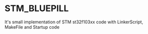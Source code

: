 # STM_BLUEPILL
It's small implementation of STM st32f103xx code with LinkerScript, MakeFile and Startup code
